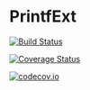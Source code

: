 # PrintfExt

[![Build Status](https://travis-ci.org/KlausC/PrintfExt.jl.svg?branch=master)](https://travis-ci.org/KlausC/PrintfExt.jl)

[![Coverage Status](https://coveralls.io/repos/KlausC/PrintfExt.jl/badge.svg?branch=master&service=github)](https://coveralls.io/github/KlausC/PrintfExt.jl?branch=master)

[![codecov.io](http://codecov.io/github/KlausC/PrintfExt.jl/coverage.svg?branch=master)](http://codecov.io/github/KlausC/PrintfExt.jl?branch=master)
